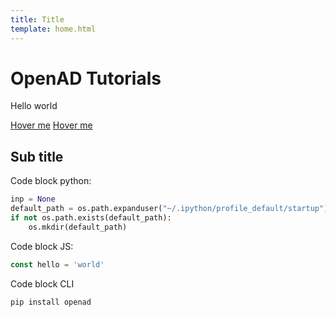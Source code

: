 ```yaml
---
title: Title
template: home.html
---
```


# OpenAD Tutorials

Hello world

[Hover me](https://example.com "I'm a tooltip!")
[Hover me][example]

[example]: https://example.com "I'm a resuable tooltip!"

## Sub title

Code block python:

```python
inp = None
default_path = os.path.expanduser("~/.ipython/profile_default/startup")****
if not os.path.exists(default_path):
    os.mkdir(default_path)
```

Code block JS:

```javascript
const hello = 'world'
```

Code block CLI

```shell
pip install openad
```
